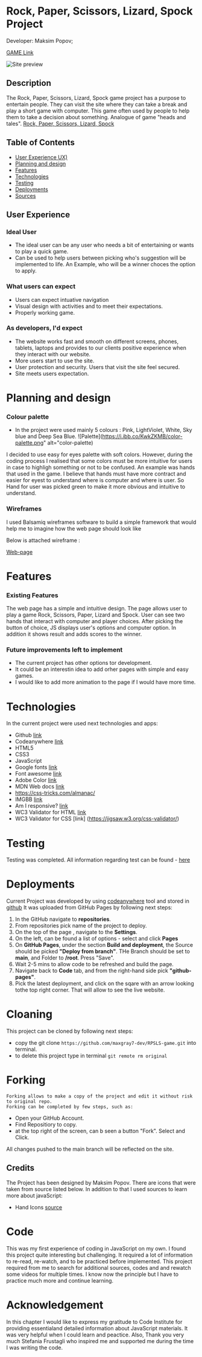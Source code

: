 # Rock, Paper, Scissors, Lizard, Spock Project
Developer: Maksim Popov;

[GAME Link](https://maxgray7-dev.github.io/RPSLS-game/)

![Site preview](https://i.ibb.co/8bYR3Xv/am-i-responsive.png")

## Description

The Rock, Paper, Scissors, Lizard, Spock game project has a purpose to entertain people. They can visit the site where they can take a break and play a short game with computer. This game often used by people to help them to take a decision about something. Analogue of game "heads and tales".
[Rock, Paper, Scissors, Lizard, Spock](https://ibb.co/tsq3bNp)

## Table of Contents
  
- [User Experience UX)](#user-experience)
- [Planning and design](#planning)
- [Features](#feautures)
- [Technologies](#technologies)
- [Testing](#testing)
- [Deployments](#deployments)
- [Sources](#sources)

## User Experience

### Ideal User

- The ideal user can be any user who needs a bit of entertaining or wants to play a quick game. 
- Can be used to help users between picking who's suggestion will be implemented to life. An Example, who will be a winner choces the option to apply.

### What users can expect

- Users can expect intuative navigation
- Visual design with activities and to meet their expectations.
- Properly working game.

### As developers,  I'd expect

- The website works fast and smooth on different screens, phones, tablets, laptops and provides to our clients positive experience when they interact with our website.
- More users start to use the site.
- User protection and security. Users that visit the site feel secured.
- Site meets users expectation.

# Planning and design

### Colour palette

- In the project were used mainly 5 colours : Pink, LightViolet, White, Sky blue and Deep Sea Blue. ![Palette](https://i.ibb.co/KwkZKMB/color-palette.png" alt="color-palette)

I decided to use easy for eyes palette with soft colors. However, during the coding process I realised that some colors must be more intuitive for users in case to highligh something or not to be confused. An example was hands that used in the game. I believe that hands must have more contract and easier for eyest to understand where is computer and where is user. So Hand for user was picked green to make it more obvious and intuitive to understand.

### Wireframes

I used Balsamiq wireframes software to build a simple framework that would help me to imagine how the web page should look like

 Below is attached wireframe :

[Web-page](https://ibb.co/Fnw51yx)
# Features

### Existing Features

The web page has a simple and intuitive design. The page allows user to play a game Rock, Scissors, Paper, Lizard and Spock. User can see two hands that interact with computer and player choices. 
After picking the button of choice, JS displays user's options and computer option.
In addition it shows result and adds scores to the winner.

### Future improvements left to implement

- The current project has other options tor development.
- It could be an interestin idea to add orher pages with simple and easy games.
- I would like to add more animation to the page if I would have more time.
  
# Technologies

In the current project were used next technologies and apps:

- Github [link](https://github.com/)
- Codeanywhere [link](https://app.codeanywhere.com/)
- HTML5
- CSS3
- JavaScript
- Google fonts [link](https://fonts.google.com/)
- Font awesome [link](https://fontawesome.com/)
- Adobe Color [link](https://color.adobe.com/explore)
- MDN Web docs [link](https://developer.mozilla.org/en-US/docs/Web/HTML)
- <https://css-tricks.com/almanac/>
- IMGBB [link](https://imgbb.com/)
- Am I responsive? [link](https://ui.dev/amiresponsive)
- WC3 Validator for HTML [link](https://validator.w3.org/)
- WC3 Validator for CSS [link] (<https://jigsaw.w3.org/css-validator/>)

# Testing

Testing was completed. All information regarding test can be found  - [here](TESTING.md)

# Deployments

Current Project was developed by using [codeanywhere](https://app.codeanywhere.com/) tool and stored in [github](https://github.com/)
It was uploaded from GitHub Pages by following next steps:

1. In the GitHub navigate to __repositories__.
2. From repositories pick name of the project to deploy.
3. On the top of the page , navigate to the __Settings__.
4. On the left, can be found a list of options - select and click __Pages__
5. On __GitHub Pages__, under the section __Build and deployment__, the Source should be picked __"Deploy from branch"__. THe Branch should be set to ____main____, and Folder to ____/root____. Press "Save".
6. Wait 2-5 mins to allow code to be refreshed and build the page.
7. Navigate back to __Code__ tab, and from the right-hand side pick __"github-pages"__.
8. Pick the latest deployment, and click on the sqare with an arrow looking tothe top right corner.  That will allow to see the live website.

# Cloaning

This project can be cloned by following next steps:

- copy the git clone `https://github.com/maxgray7-dev/RPSLS-game.git` into terminal.
- to delete this project type in terminal `git remote rm original`

# Forking

    Forking allows to make a copy of the project and edit it without risk to original repo.
    Forking can be completed by few steps, such as:

- Open your GitHub Account.
- Find Repositiory to copy.
- at the top right of the screen,  can b seen a button "Fork". Select and Click.

All changes pushed to the main branch will be reflected on the site.

## Credits

The Project has been designed by Maksim Popov.
There are icons that were taken from source listed below. In addition to that I used sources to learn more about javaScript:


- Hand Icons [source](https://fontawesome.com/)
# Code

This was my first experience of coding in JavaScript on my own. I found this project quite interesting but challenging. It required a lot of information to re-read, re-watch, and to be practiced before implemented. This project required from me to search for additional sources, codes and and rewatch some videos for multiple times.
I know now the principle but I have to practice much more and continue learning.

# Acknowledgement
 In this chapter I would like to express my gratitude to Code Institute for providing essentialand  detailed information about JavaScript materials. It was very helpful when I could learn and peactice. Also, Thank you very much Stefania Frustagli who inspired me and supported me during the time I was writing the code.